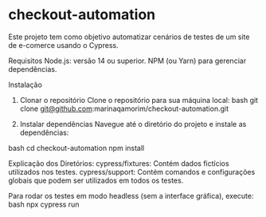 # checkout-automation

Este projeto tem como objetivo automatizar cenários de testes de um site de e-comerce usando o Cypress.

Requisitos
Node.js: versão 14 ou superior.
NPM (ou Yarn) para gerenciar dependências.

Instalação
1. Clonar o repositório
Clone o repositório para sua máquina local:
bash
git clone git@github.com:marinaqamorim/checkout-automation.git

2. Instalar dependências
Navegue até o diretório do projeto e instale as dependências:

bash
cd checkout-automation
npm install


Explicação dos Diretórios:
cypress/fixtures: Contém dados fictícios utilizados nos testes.
cypress/support: Contém comandos e configurações globais que podem ser utilizados em todos os testes.


Para rodar os testes em modo headless (sem a interface gráfica), execute:
bash
npx cypress run
